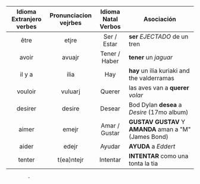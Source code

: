 | Idioma Extranjero <br /> verbes | Pronunciacion <br /> vejrbes | Idioma Natal <br /> Verbos | Asociación |
|:-----------------:|:-------------:|:------------:|------------|
| être              | etjre         | Ser / Estar  | __ser__ _*EJECTADO*_ de un tren |
| avoir             | avuajr        | Tener / Haber | __tener__ un _*jaguar*_          |
| il y a            | ilia          | Hay          | __hay__ un ilia kuriaki and the valderramas |
| vouloir           | vuluarj       | Querer       | las aves van a __querer__ _*volar*_ |
| desirer           | desire        | Desear       | Bod Dylan __desea__ a _*Desire*_ (17mo album)|
| aimer             | emejr         | Amar / Gustar | __GUSTAV GUSTAV__ Y __AMANDA__ aman a "M" (James Bond) |
| aider             | edejr         | Ayudar       | __AYUDA__ a _*Eddert*_ |
| tenter            | t(ea)ntejr    | Intentar     | __INTENTAR__ como una tonta la tia |
			-
